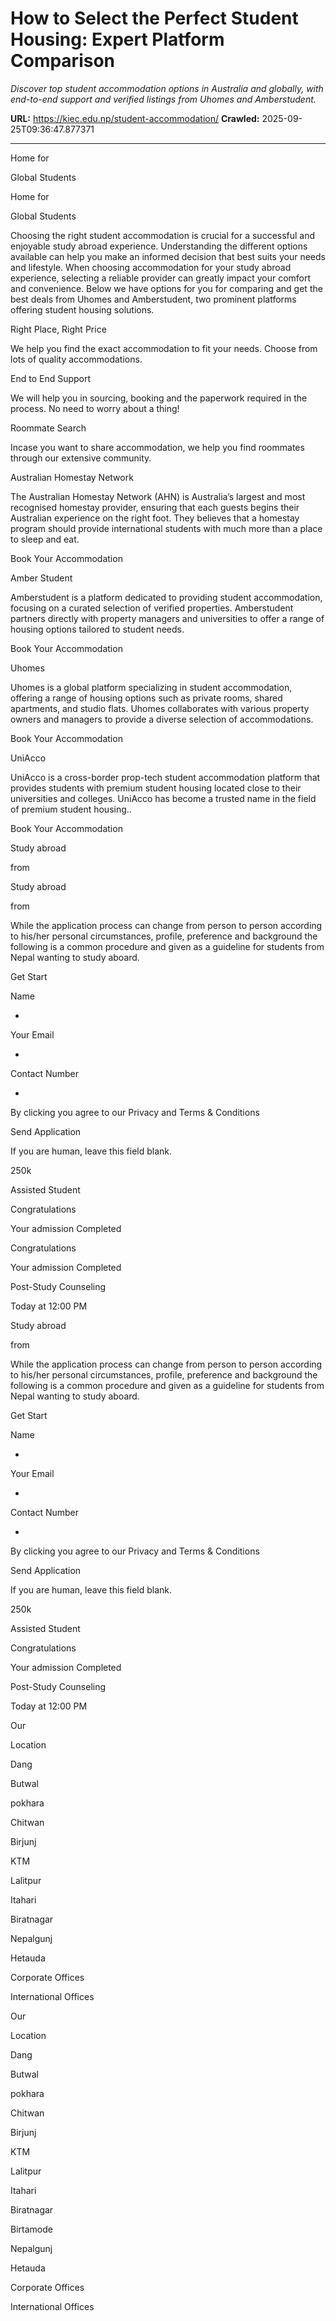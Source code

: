 # How to Select the Perfect Student Housing: Expert Platform Comparison

*Discover top student accommodation options in Australia and globally, with end-to-end support and verified listings from Uhomes and Amberstudent.*

**URL:** https://kiec.edu.np/student-accommodation/
**Crawled:** 2025-09-25T09:36:47.877371

---

Home for

Global Students

Home for

Global Students

Choosing the right student accommodation is crucial for a successful and enjoyable study abroad experience. Understanding the different options available can help you make an informed decision that best suits your needs and lifestyle. When choosing accommodation for your study abroad experience, selecting a reliable provider can greatly impact your comfort and convenience. Below we have options for you for comparing and get the best deals from Uhomes and Amberstudent, two prominent platforms offering student housing solutions.

Right Place, Right Price

We help you find the exact accommodation to fit your needs. Choose from lots of quality accommodations.

End to End Support

We will help you in sourcing, booking and the paperwork required in the process. No need to worry about a thing!

Roommate Search

Incase you want to share accommodation, we help you find roommates through our extensive community.

Australian Homestay Network

The Australian Homestay Network (AHN) is Australia’s largest and most recognised homestay provider, ensuring that each guests begins their Australian experience on the right foot. They believes that a homestay program should provide international students with much more than a place to sleep and eat.

Book Your Accommodation

Amber Student

Amberstudent is a platform dedicated to providing student accommodation, focusing on a curated selection of verified properties. Amberstudent partners directly with property managers and universities to offer a range of housing options tailored to student needs.

Book Your Accommodation

Uhomes

Uhomes is a global platform specializing in student accommodation, offering a range of housing options such as private rooms, shared apartments, and studio flats. Uhomes collaborates with various property owners and managers to provide a diverse selection of accommodations.

Book Your Accommodation

UniAcco

UniAcco is a cross-border prop-tech student accommodation platform that provides students with premium student housing located close to their universities and colleges. UniAcco has become a trusted name in the field of premium student housing..

Book Your Accommodation

Study abroad

from

Study abroad

from

While the application process can change from person to person according to his/her personal circumstances, profile, preference and background the following is a common procedure and given as a guideline for students from Nepal wanting to study aboard.

Get Start

Name

*

Your Email

*

Contact Number

*

By clicking you agree to our Privacy and Terms & Conditions

Send Application

If you are human, leave this field blank.

250k

Assisted Student

Congratulations

Your admission Completed

Congratulations

Your admission Completed

Post-Study Counseling

Today at 12:00 PM

Study abroad

from

While the application process can change from person to person according to his/her personal circumstances, profile, preference and background the following is a common procedure and given as a guideline for students from Nepal wanting to study aboard.

Get Start

Name

*

Your Email

*

Contact Number

*

By clicking you agree to our Privacy and Terms & Conditions

Send Application

If you are human, leave this field blank.

250k

Assisted Student

Congratulations

Your admission Completed

Post-Study Counseling

Today at 12:00 PM

Our

Location

Dang

Butwal

pokhara

Chitwan

Birjunj

KTM

Lalitpur

Itahari

Biratnagar

Nepalgunj

Hetauda

Corporate Offices

International Offices

Our

Location

Dang

Butwal

pokhara

Chitwan

Birjunj

KTM

Lalitpur

Itahari

Biratnagar

Birtamode

Nepalgunj

Hetauda

Corporate Offices

International Offices